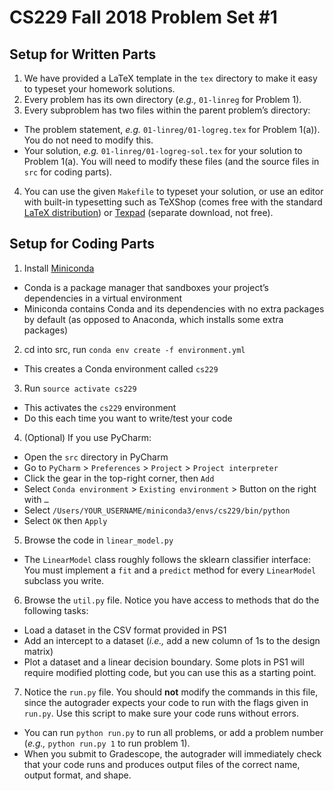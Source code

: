 # CS229 Fall 2018 Problem Set #1


## Setup for Written Parts

1. We have provided a LaTeX template in the `tex` directory to make it easy to typeset your homework solutions.
2. Every problem has its own directory (*e.g.,* `01-linreg` for Problem 1).
3. Every subproblem has two files within the parent problem’s directory:
  - The problem statement, *e.g.* `01-linreg/01-logreg.tex` for Problem 1(a)). You do not need to modify this.
  - Your solution, *e.g.* `01-linreg/01-logreg-sol.tex` for your solution to Problem 1(a). You will need to modify these files (and the source files in `src` for coding parts).
4. You can use the given `Makefile` to typeset your solution, or use an editor with built-in typesetting such as TeXShop (comes free with the standard [LaTeX distribution](https://www.latex-project.org/get/)) or [Texpad](https://www.texpad.com/) (separate download, not free).


## Setup for Coding Parts

1. Install [Miniconda](https://conda.io/docs/user-guide/install/index.html#regular-installation)
  - Conda is a package manager that sandboxes your project’s dependencies in a virtual environment
  - Miniconda contains Conda and its dependencies with no extra packages by default (as opposed to Anaconda, which installs some extra packages)
2. cd into src, run `conda env create -f environment.yml`
  - This creates a Conda environment called `cs229`
3. Run `source activate cs229`
  - This activates the `cs229` environment
  - Do this each time you want to write/test your code
4. (Optional) If you use PyCharm:
  - Open the `src` directory in PyCharm
  - Go to `PyCharm` > `Preferences` > `Project` > `Project interpreter`
  - Click the gear in the top-right corner, then `Add`
  - Select `Conda environment` > `Existing environment` > Button on the right with `…`
  - Select `/Users/YOUR_USERNAME/miniconda3/envs/cs229/bin/python`
  - Select `OK` then `Apply`
5. Browse the code in `linear_model.py`
  - The `LinearModel` class roughly follows the sklearn classifier interface: You must implement a `fit` and a `predict` method for every `LinearModel` subclass you write.
6. Browse the `util.py` file. Notice you have access to methods that do the following tasks:
  - Load a dataset in the CSV format provided in PS1
  - Add an intercept to a dataset (*i.e.,* add a new column of 1s to the design matrix)
  - Plot a dataset and a linear decision boundary. Some plots in PS1 will require modified plotting code, but you can use this as a starting point.
7. Notice the `run.py` file. You should **not** modify the commands in this file, since the autograder expects your code to run with the flags given in `run.py`. Use this script to make sure your code runs without errors.
  - You can run `python run.py` to run all problems, or add a problem number (*e.g.,* `python run.py 1` to run problem 1).
  - When you submit to Gradescope, the autograder will immediately check that your code runs and produces output files of the correct name, output format, and shape.
